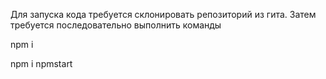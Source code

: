 Для запуска кода требуется склонировать репозиторий из гита. Затем требуется последовательно выполнить команды

npm i

npm i npmstart
